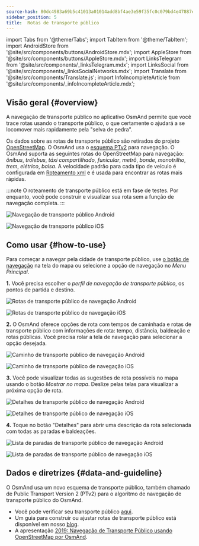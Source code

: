 ```yaml
---
source-hash: 80dc4983a69b5c41013a01014add8bf4ae3e59f35fc0c079bd4e47887e3e4bea
sidebar_position: 5
title:  Rotas de transporte público
---
```

import Tabs from '@theme/Tabs';
import TabItem from '@theme/TabItem';
import AndroidStore from '@site/src/components/buttons/AndroidStore.mdx';
import AppleStore from '@site/src/components/buttons/AppleStore.mdx';
import LinksTelegram from '@site/src/components/_linksTelegram.mdx';
import LinksSocial from '@site/src/components/_linksSocialNetworks.mdx';
import Translate from '@site/src/components/Translate.js';
import InfoIncompleteArticle from '@site/src/components/_infoIncompleteArticle.mdx';




## Visão geral {#overview}

A navegação de transporte público no aplicativo OsmAnd permite que você trace rotas usando o transporte público, o que certamente o ajudará a se locomover mais rapidamente pela "selva de pedra".

Os dados sobre as rotas de transporte público são retirados do projeto [OpenStreetMap](http://openstreetmap.org/). O OsmAnd usa o [esquema PTv2](https://wiki.openstreetmap.org/wiki/Public_transport) para navegação. O OsmAnd suporta as seguintes rotas do OpenStreetMap para navegação: *ônibus*, *trólebus*, *táxi compartilhado*, *funicular*, *metrô*, *bonde*, *monotrilho*, *trem*, *elétrico*, *balsa*. A velocidade padrão para cada tipo de veículo é configurada em [Roteamento xml](../../../technical/build-osmand/routing.md) e é usada para encontrar as rotas mais rápidas.

:::note
O roteamento de transporte público está em fase de testes. Por enquanto, você pode construir e visualizar sua rota sem a função de navegação completa.
:::

<Tabs groupId="operating-systems" queryString="current-os">

<TabItem value="android" label="Android">

![Navegação de transporte público Android](@site/static/img/navigation/public/navigation_android.png)  

</TabItem>

<TabItem value="ios" label="iOS">  

![Navegação de transporte público iOS](@site/static/img/navigation/public/navigation_ios.png)

</TabItem>

</Tabs>


## Como usar {#how-to-use}

Para começar a navegar pela cidade de transporte público, use [o botão de navegação](../../widgets/map-buttons.md#directions) na tela do mapa ou selecione a opção de navegação no *Menu Principal*.  

**1.** Você precisa escolher o *perfil de navegação de transporte público*, os pontos de partida e destino.  

<Tabs groupId="operating-systems" queryString="current-os">

<TabItem value="android" label="Android">

![Rotas de transporte público de navegação Android](@site/static/img/navigation/public/navigation_public_android.png)

</TabItem>

<TabItem value="ios" label="iOS">  

![Rotas de transporte público de navegação iOS](@site/static/img/navigation/public/navigation_public_ios.png)

</TabItem>

</Tabs>

**2.** O OsmAnd oferece opções de rota com tempos de caminhada e rotas de transporte público com informações de rota: tempo, distância, baldeação e rotas públicas. Você precisa rolar a tela de navegação para selecionar a opção desejada.  

<Tabs groupId="operating-systems" queryString="current-os">

<TabItem value="android" label="Android">

![Caminho de transporte público de navegação Android](@site/static/img/navigation/public/navigation_way_android.png)

</TabItem>

<TabItem value="ios" label="iOS">  

![Caminho de transporte público de navegação iOS](@site/static/img/navigation/public/navigation_way_ios.png)

</TabItem>

</Tabs>

**3.** Você pode visualizar todas as sugestões de rota possíveis no mapa usando o botão *Mostrar no mapa*. Deslize pelas telas para visualizar a próxima opção de rota.

<Tabs groupId="operating-systems" queryString="current-os">

<TabItem value="android" label="Android">

![Detalhes de transporte público de navegação Android](@site/static/img/navigation/public/navigation_details_android.png)

</TabItem>

<TabItem value="ios" label="iOS">  

![Detalhes de transporte público de navegação iOS](@site/static/img/navigation/public/navigation_details_ios.png)

</TabItem>

</Tabs>


**4.** Toque no botão "Detalhes" para abrir uma descrição da rota selecionada com todas as paradas e baldeações.  

<Tabs groupId="operating-systems" queryString="current-os">

<TabItem value="android" label="Android">

![Lista de paradas de transporte público de navegação Android](@site/static/img/navigation/public/navigation_stops_list_android.png)

</TabItem>

<TabItem value="ios" label="iOS">  

![Lista de paradas de transporte público de navegação iOS](@site/static/img/navigation/public/navigation_stops_list_ios.png)

</TabItem>

</Tabs>


## Dados e diretrizes {#data-and-guideline}

O OsmAnd usa um novo esquema de transporte público, também chamado de Public Transport Version 2 (PTv2) para o algoritmo de navegação de transporte público do OsmAnd.

- Você pode verificar seu transporte público [aqui](http://tools.geofabrik.de/osmi/).
- Um guia para construir ou ajustar rotas de transporte público está disponível em nosso [blog](https://osmand.net/blog/guideline-pt).
- A apresentação [2019: Navegação de Transporte Público usando OpenStreetMap por OsmAnd](https://www.youtube.com/watch?v=SPab09kaWPc&ab_channel=StateoftheMap).